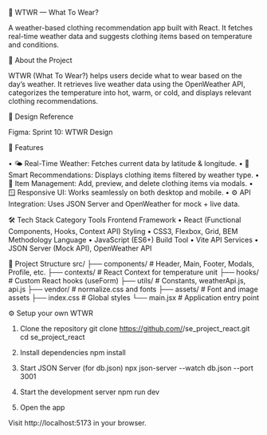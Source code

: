 🧥 WTWR — What To Wear?

A weather-based clothing recommendation app built with React.
It fetches real-time weather data and suggests clothing items based on temperature and conditions.

📌 About the Project

WTWR (What To Wear?) helps users decide what to wear based on the day’s weather.
It retrieves live weather data using the OpenWeather API, categorizes the temperature into hot, warm, or cold, and displays relevant clothing recommendations.

🎨 Design Reference

Figma: Sprint 10: WTWR Design

🚀 Features

• 🌤 Real-Time Weather: Fetches current data by latitude & longitude.
• 👕 Smart Recommendations: Displays clothing items filtered by weather type.
• 🧾 Item Management: Add, preview, and delete clothing items via modals.
• 🪟 Responsive UI: Works seamlessly on both desktop and mobile.
• ⚙️ API Integration: Uses JSON Server and OpenWeather for mock + live data.

🛠️ Tech Stack
Category	Tools
Frontend Framework • React (Functional Components, Hooks, Context API)
Styling •	CSS3, Flexbox, Grid, BEM Methodology
Language • JavaScript (ES6+)
Build Tool • Vite
API Services • JSON Server (Mock API), OpenWeather API

🧩 Project Structure
src/
├── components/     # Header, Main, Footer, Modals, Profile, etc.
├── contexts/       # React Context for temperature unit
├── hooks/          # Custom React hooks (useForm)
├── utils/          # Constants, weatherApi.js, api.js
├── vendor/         # normalize.css and fonts
├── assets/         # Font and image assets
├── index.css       # Global styles
└── main.jsx        # Application entry point

⚙️ Setup your own WTWR

1. Clone the repository
git clone https://github.com/<your-username>/se_project_react.git
cd se_project_react

2. Install dependencies
npm install

3. Start JSON Server (for db.json)
npx json-server --watch db.json --port 3001

4. Start the development server
npm run dev

5. Open the app

Visit http://localhost:5173 in your browser.